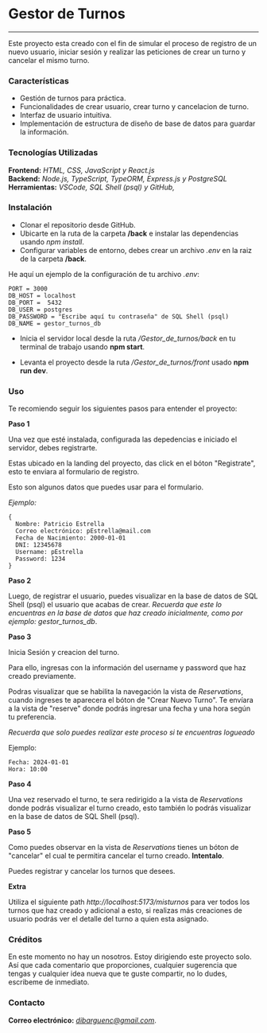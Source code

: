 # Gestor de Turnos

--------------------------------------------------------

<p>Este proyecto esta creado con el fin de simular el proceso de registro de un nuevo usuario, iniciar sesión y realizar las peticiones de crear un turno y cancelar el mismo turno.</p>

<h3>Características</h3>

- Gestión de turnos para práctica.
- Funcionalidades de crear usuario, crear turno y cancelacion de turno.
- Interfaz de usuario intuitiva.
- Implementación de estructura de diseño de base de datos para guardar la información. 

<h3> Tecnologías Utilizadas </h3> 

**Frontend:** *HTML, CSS, JavaScript y React.js* 
<br>
**Backend:** *Node.js, TypeScript, TypeORM, Express.js y PostgreSQL* 
<br>
**Herramientas:** *VSCode, SQL Shell (psql) y GitHub,* 

<h3>Instalación</h3>

- Clonar el repositorio desde GitHub.
- Ubicarte en la ruta de la carpeta **/back** e instalar las dependencias usando *npm install*.
- Configurar variables de entorno, debes crear un archivo *.env* en la raiz de la carpeta **/back**.

He aquí un ejemplo de la configuración de tu archivo *.env*: 
 ``` 
PORT = 3000
DB_HOST = localhost
DB_PORT =  5432
DB_USER = postgres
DB_PASSWORD = "Escribe aquí tu contraseña" de SQL Shell (psql)
DB_NAME = gestor_turnos_db 

```

- Inicia el servidor local desde la ruta */Gestor_de_turnos/back* en tu terminal de trabajo usando **npm start**.

- Levanta el proyecto desde la ruta */Gestor_de_turnos/front* usado **npm run dev**.


<h3>Uso</h3>

Te recomiendo seguir los siguientes pasos para entender el proyecto: 

**Paso 1**

Una vez que esté instalada, configurada las depedencias e iniciado el servidor, debes registrarte.

Estas ubicado en la landing del proyecto, das click en el bóton "Registrate", esto te enviara al formulario de registro. 

Esto son algunos datos que puedes usar para el formulario.

*Ejemplo:*
```
{
  Nombre: Patricio Estrella
  Correo electrónico: pEstrella@mail.com
  Fecha de Nacimiento: 2000-01-01
  DNI: 12345678
  Username: pEstrella
  Password: 1234
}
```

**Paso 2**

Luego, de registrar el usuario, puedes visualizar en la base de datos de SQL Shell (psql) el usuario que acabas de crear. *Recuerda que este lo encuentras en la base de datos que haz creado inicialmente, como por ejemplo: gestor_turnos_db*.

**Paso 3**

Inicia Sesión y creacion del turno. 

Para ello, ingresas con la información del username y password que haz creado previamente. 

Podras visualizar que se habilita la navegación la vista de *Reservations*, cuando ingreses te aparecera el bóton de "Crear Nuevo Turno". Te envíara a la vista de "reserve" donde podrás ingresar una fecha y una hora según tu preferencia.

*Recuerda que solo puedes realizar este proceso si te encuentras logueado*

Ejemplo: 

````````````
Fecha: 2024-01-01
Hora: 10:00
````````````
**Paso 4**

Una vez reservado el turno, te sera redirigido a la vista de *Reservations* donde podrás visualizar el turno creado, esto también lo podrás visualizar en la base de datos de SQL Shell (psql). 

**Paso 5**

Como puedes observar en la vista de *Reservations* tienes un bóton de "cancelar" el cual te permitira cancelar el turno creado. **Intentalo**.

Puedes registrar y cancelar los turnos que desees. 

**Extra** 

Utiliza el siguiente path *http://localhost:5173/misturnos* para ver todos los turnos que haz creado y adicional a esto, si realizas más creaciones de usuario podrás ver el detalle del turno a quien esta asignado. 


<h3>Créditos</h3>

<p>En este momento no hay un nosotros. Estoy dirigiendo este proyecto solo. Así que cada comentario que proporciones, cualquier sugerencia que tengas y cualquier idea nueva que te guste compartir, no lo dudes, escribeme de inmediato.</p>

<h3>Contacto</h3>

**Correo electrónico:** *dibarguenc@gmail.com*.


